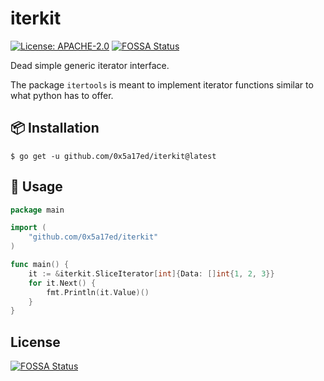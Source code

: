 # iterkit

[![License: APACHE-2.0](https://img.shields.io/badge/license-APACHE--2.0-blue?style=flat-square)](https://www.apache.org/licenses/)
[![FOSSA Status](https://app.fossa.com/api/projects/git%2Bgithub.com%2F0x5a17ed%2Fiterkit.svg?type=shield)](https://app.fossa.com/projects/git%2Bgithub.com%2F0x5a17ed%2Fiterkit?ref=badge_shield)

Dead simple generic iterator interface.

The package `itertools` is meant to implement iterator functions similar to what python has to offer.


## 📦 Installation

```shell
$ go get -u github.com/0x5a17ed/iterkit@latest
```


## 🤔 Usage

```go
package main

import (
	"github.com/0x5a17ed/iterkit"
)

func main() {
	it := &iterkit.SliceIterator[int]{Data: []int{1, 2, 3}}
	for it.Next() {
		fmt.Println(it.Value)()
	}
}
```


## License
[![FOSSA Status](https://app.fossa.com/api/projects/git%2Bgithub.com%2F0x5a17ed%2Fiterkit.svg?type=large)](https://app.fossa.com/projects/git%2Bgithub.com%2F0x5a17ed%2Fiterkit?ref=badge_large)